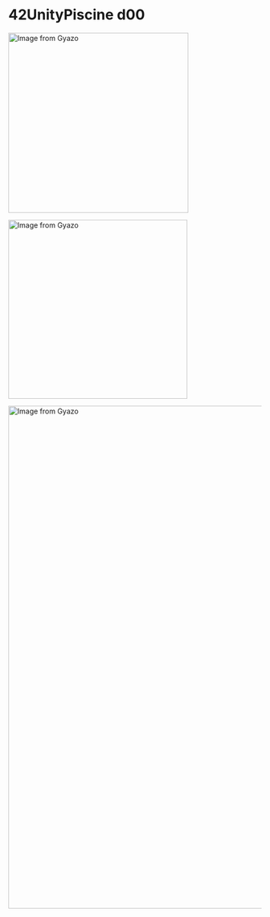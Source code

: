 # 42UnityPiscine d00

<a href="https://gyazo.com/3c48681656ad92cea023100b70cb17b7"><img src="https://i.gyazo.com/3c48681656ad92cea023100b70cb17b7.gif" alt="Image from Gyazo" width="358"/></a>

<a href="https://gyazo.com/dd1eff914111acf33a83e0e8d849d30b"><img src="https://i.gyazo.com/dd1eff914111acf33a83e0e8d849d30b.gif" alt="Image from Gyazo" width="356"/></a>

<a href="https://gyazo.com/a6b75612fefd27e666c2a3efe9097258"><img src="https://i.gyazo.com/a6b75612fefd27e666c2a3efe9097258.gif" alt="Image from Gyazo" width="1000"/></a>
